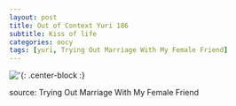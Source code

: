 ```yaml
---
layout: post
title: Out of Context Yuri 186
subtitle: Kiss of life
categories: oocy
tags: [yuri, Trying Out Marriage With My Female Friend]
---
```



!['](https://imgur.com/Fi1O3J5.png){: .center-block :}





source: Trying Out Marriage With My Female Friend